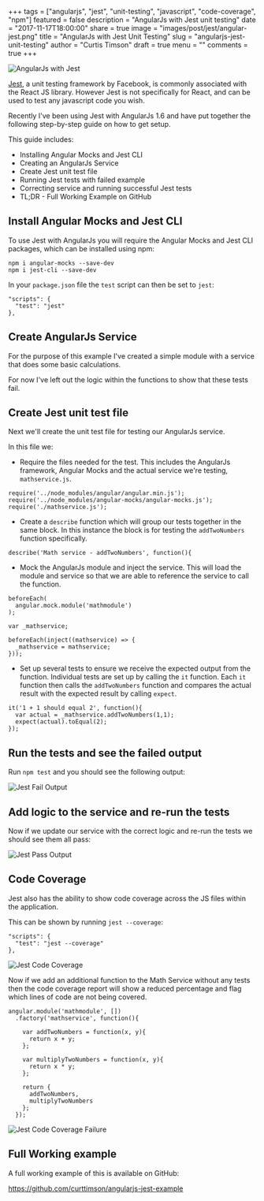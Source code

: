 +++
tags = ["angularjs", "jest", "unit-testing", "javascript", "code-coverage", "npm"]
featured = false
description = "AngularJs with Jest unit testing"
date = "2017-11-17T18:00:00"
share = true
image = "images/post/jest/angular-jest.png"
title = "AngularJs with Jest Unit Testing"
slug = "angularjs-jest-unit-testing"
author = "Curtis Timson"
draft = true
menu = ""
comments = true
+++

![AngularJs with Jest](/images/post/jest/angular-jest.png)

[Jest](https://facebook.github.io/jest/), a unit testing framework by Facebook, is commonly associated with the React JS library. However Jest is not specifically for React, and can be used to test any javascript code you wish.

Recently I've been using Jest with AngularJs 1.6 and have put together the following step-by-step guide on how to get setup.

This guide includes:

 - Installing Angular Mocks and Jest CLI
 - Creating an AngularJs Service
 - Create Jest unit test file
 - Running Jest tests with failed example
 - Correcting service and running successful Jest tests
 - TL;DR - Full Working Example on GitHub

## Install Angular Mocks and Jest CLI

To use Jest with AngularJs you will require the Angular Mocks and Jest CLI packages, which can be installed using npm:

```
npm i angular-mocks --save-dev
npm i jest-cli --save-dev
```

In your `package.json` file the `test` script can then be set to `jest`:

```
"scripts": {
  "test": "jest"
},
```

## Create AngularJs Service

For the purpose of this example I've created a simple module with a service that does some basic calculations.

For now I've left out the logic within the functions to show that these tests fail.

<script src="https://gist.github.com/curttimson/570f07e81d8e87e191315418f4aaab27.js"></script>

## Create Jest unit test file

Next we'll create the unit test file for testing our AngularJs service.

In this file we:

 - Require the files needed for the test. This includes the AngularJs framework, Angular Mocks and the actual service we're testing, `mathservice.js`.

```
require('../node_modules/angular/angular.min.js');
require('../node_modules/angular-mocks/angular-mocks.js');
require('./mathservice.js');
```

 - Create a `describe` function which will group our tests together in the same block. In this instance the block is for testing the `addTwoNumbers` function specifically.

```
describe('Math service - addTwoNumbers', function(){
```

 - Mock the AngularJs module and inject the service. This will load the module and service so that we are able to reference the service to call the function.

```
beforeEach(
  angular.mock.module('mathmodule')
);

var _mathservice;

beforeEach(inject((mathservice) => {
  _mathservice = mathservice;
}));
```

 - Set up several tests to ensure we receive the expected output from the function. Individual tests are set up by calling the `it` function. Each `it` function then calls the `addTwoNumbers` function and compares the actual result with the expected result by calling `expect`.

```
it('1 + 1 should equal 2', function(){
  var actual = _mathservice.addTwoNumbers(1,1);
  expect(actual).toEqual(2);
});
```

<script src="https://gist.github.com/curttimson/924072c168afe2754738ef3f86b39a3e.js"></script>

## Run the tests and see the failed output

Run `npm test` and you should see the following output:

![Jest Fail Output](/images/post/jest/jest-example-fail.png)

## Add logic to the service and re-run the tests

Now if we update our service with the correct logic and re-run the tests we should see them all pass:

<script src="https://gist.github.com/curttimson/2ed147ad4d98c9bcb9e694d8861f65bd.js"></script>

![Jest Pass Output](/images/post/jest/jest-example-pass.png)

## Code Coverage

Jest also has the ability to show code coverage across the JS files within the application.

This can be shown by running `jest --coverage`:

```
"scripts": {
  "test": "jest --coverage"
},
```

![Jest Code Coverage](/images/post/jest/jest-codecoverage.png)

Now if we add an additional function to the Math Service without any tests then the code coverage report will show a reduced percentage and flag which lines of code are not being covered.

```
angular.module('mathmodule', [])
  .factory('mathservice', function(){

    var addTwoNumbers = function(x, y){
      return x + y;
    };

    var multiplyTwoNumbers = function(x, y){
      return x * y;
    };

    return {
      addTwoNumbers,
      multiplyTwoNumbers
    };
  });
```

![Jest Code Coverage Failure](/images/post/jest/jest-codecoverage-fail.png)


## Full Working example

A full working example of this is available on GitHub:

https://github.com/curttimson/angularjs-jest-example
